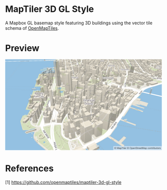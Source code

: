 # MapTiler 3D GL Style
A Mapbox GL basemap style featuring 3D buildings using the vector tile
schema of [OpenMapTiles](https://openmaptiles.org).

# Preview
![MapTiler 3D](3d.jpg)

# References
[1] https://github.com/openmaptiles/maptiler-3d-gl-style
